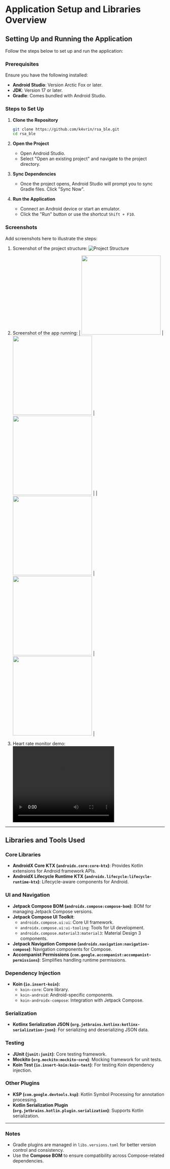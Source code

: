 
# Application Setup and Libraries Overview

## Setting Up and Running the Application

Follow the steps below to set up and run the application:

### Prerequisites
Ensure you have the following installed:
- **Android Studio**: Version Arctic Fox or later.
- **JDK**: Version 17 or later.
- **Gradle**: Comes bundled with Android Studio.

### Steps to Set Up
1. **Clone the Repository**
   ```bash
   git clone https://github.com/k4vrin/rsa_ble.git
   cd rsa_ble
   ```

2. **Open the Project**
    - Open Android Studio.
    - Select "Open an existing project" and navigate to the project directory.

3. **Sync Dependencies**
    - Once the project opens, Android Studio will prompt you to sync Gradle files. Click "Sync Now".

4. **Run the Application**
    - Connect an Android device or start an emulator.
    - Click the "Run" button or use the shortcut `Shift + F10`.

### Screenshots
Add screenshots here to illustrate the steps:

1. Screenshot of the project structure:
   ![Project Structure](res/project_structure.png)

2. Screenshot of the app running:
   | <img src="res/intro.png" width="250"> | <img src="res/target_device_found.png" width="250"> | <img src="heart_rate.png" width="250"> |
   | <img src="res/detail_read.png" width="250"> | <img src="res/scanning_service.png" width="250"> | <img src="res/notif_chart.png" width="250"> |
3. Heart rate monitor demo:
   <video src="res/notif_chart.mp4" width="320" height="240" controls>
   Your browser does not support the video tag.
   </video>

---

## Libraries and Tools Used

### Core Libraries
- **AndroidX Core KTX (`androidx.core:core-ktx`)**: Provides Kotlin extensions for Android framework APIs.
- **AndroidX Lifecycle Runtime KTX (`androidx.lifecycle:lifecycle-runtime-ktx`)**: Lifecycle-aware components for Android.

### UI and Navigation
- **Jetpack Compose BOM (`androidx.compose:compose-bom`)**: BOM for managing Jetpack Compose versions.
- **Jetpack Compose UI Toolkit**:
    - `androidx.compose.ui:ui`: Core UI framework.
    - `androidx.compose.ui:ui-tooling`: Tools for UI development.
    - `androidx.compose.material3:material3`: Material Design 3 components.
- **Jetpack Navigation Compose (`androidx.navigation:navigation-compose`)**: Navigation components for Compose.
- **Accompanist Permissions (`com.google.accompanist:accompanist-permissions`)**: Simplifies handling runtime permissions.

### Dependency Injection
- **Koin (`io.insert-koin`):**
    - `koin-core`: Core library.
    - `koin-android`: Android-specific components.
    - `koin-androidx-compose`: Integration with Jetpack Compose.

### Serialization
- **Kotlinx Serialization JSON (`org.jetbrains.kotlinx:kotlinx-serialization-json`)**: For serializing and deserializing JSON data.

### Testing
- **JUnit (`junit:junit`)**: Core testing framework.
- **Mockito (`org.mockito:mockito-core`)**: Mocking framework for unit tests.
- **Koin Test (`io.insert-koin:koin-test`)**: For testing Koin dependency injection.

### Other Plugins
- **KSP (`com.google.devtools.ksp`)**: Kotlin Symbol Processing for annotation processing.
- **Kotlin Serialization Plugin (`org.jetbrains.kotlin.plugin.serialization`)**: Supports Kotlin serialization.

---

### Notes
- Gradle plugins are managed in `libs.versions.toml` for better version control and consistency.
- Use the **Compose BOM** to ensure compatibility across Compose-related dependencies.
